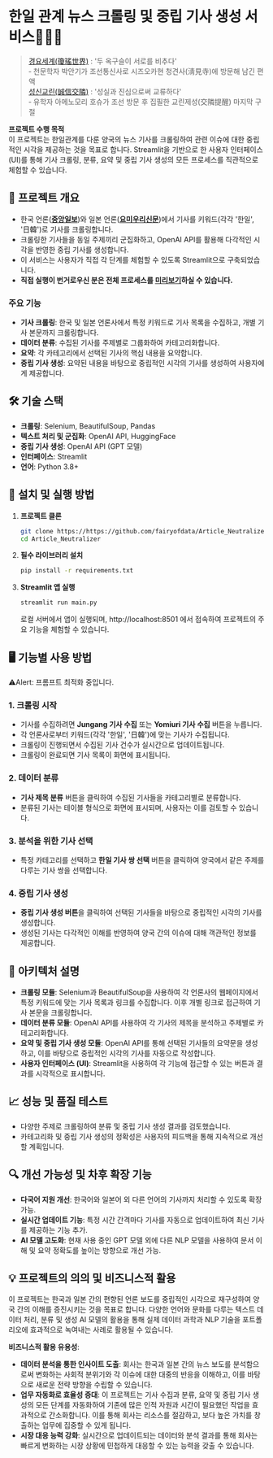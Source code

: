 # 한일 관계 뉴스 크롤링 및 중립 기사 생성 서비스📰🤝🤖

> [경요세계(瓊瑤世界)](https://www.seoul.co.kr/news/editOpinion/world-stories/2024/07/12/20240712035005) : '두 옥구슬이 서로를 비추다' </br>‐ 천문학자 박안기가 조선통신사로 시즈오카현 청견사(淸見寺)에 방문해 남긴 편액</br>
> [성신교린(誠信交隣](https://www.donga.com/news/People/article/all/20210416/106434451/1)[)](https://www.tokyo-np.co.jp/article/324411) : '성실과 진심으로써 교류하다' </br>‐ 유학자 아메노모리 호슈가 조선 방문 후 집필한 교린제성(交隣提醒) 마지막 구절

**프로젝트 수행 목적**  
이 프로젝트는 한일관계를 다룬 양국의 뉴스 기사를 크롤링하여 관련 이슈에 대한 중립적인 시각을 제공하는 것을 목표로 합니다. Streamlit을 기반으로 한 사용자 인터페이스(UI)를 통해 기사 크롤링, 분류, 요약 및 중립 기사 생성의 모든 프로세스를 직관적으로 체험할 수 있습니다.

## 📖 프로젝트 개요

* 한국 언론(**[중앙일보](https://www.joongang.co.kr/)**)와 일본 언론(**[요미우리신문](https://www.yomiuri.co.jp/)**)에서 기사를 키워드(각각 '한일', '日韓')로 기사를 크롤링합니다. 
* 크롤링한 기사들을 동일 주제끼리 군집화하고, OpenAI API를 활용해 다각적인 시각을 반영한 중립 기사를 생성합니다.
* 이 서비스는 사용자가 직접 각 단계를 체험할 수 있도록 Streamlit으로 구축되었습니다. 
* **직접 실행이 번거로우신 분은 전체 프로세스를 [미리보기](https://github.com/fairyofdata/Article_Neutralizer/blob/master/NAKOJA_Preview.png)하실 수 있습니다.**

### 주요 기능
- **기사 크롤링**: 한국 및 일본 언론사에서 특정 키워드로 기사 목록을 수집하고, 개별 기사 본문까지 크롤링합니다.
- **데이터 분류**: 수집된 기사를 주제별로 그룹화하여 카테고리화합니다.
- **요약**: 각 카테고리에서 선택된 기사의 핵심 내용을 요약합니다.
- **중립 기사 생성**: 요약된 내용을 바탕으로 중립적인 시각의 기사를 생성하여 사용자에게 제공합니다.

## 🛠️ 기술 스택

- **크롤링**: Selenium, BeautifulSoup, Pandas
- **텍스트 처리 및 군집화**: OpenAI API, HuggingFace
- **중립 기사 생성**: OpenAI API (GPT 모델)
- **인터페이스**: Streamlit
- **언어**: Python 3.8+

## 🚀 설치 및 실행 방법

1. **프로젝트 클론**
   ```bash
   git clone https://https://github.com/fairyofdata/Article_Neutralizer
   cd Article_Neutralizer
   ```

2. **필수 라이브러리 설치**
   ```bash
   pip install -r requirements.txt
   ```

3. **Streamlit 앱 실행**
   ```bash
   streamlit run main.py
   ```

   로컬 서버에서 앱이 실행되며, http://localhost:8501 에서 접속하여 프로젝트의 주요 기능을 체험할 수 있습니다.
   

## 🖥️ 기능별 사용 방법
⚠️Alert: 프롬프트 최적화 중입니다.

### 1. **크롤링 시작**
   - 기사를 수집하려면 **Jungang 기사 수집** 또는 **Yomiuri 기사 수집** 버튼을 누릅니다.
   - 각 언론사로부터 키워드(각각 '한일', '日韓')에 맞는 기사가 수집됩니다.
   - 크롤링이 진행되면서 수집된 기사 건수가 실시간으로 업데이트됩니다.
   - 크롤링이 완료되면 기사 목록이 화면에 표시됩니다.

### 2. **데이터 분류**
   - **기사 제목 분류** 버튼을 클릭하여 수집된 기사들을 카테고리별로 분류합니다.
   - 분류된 기사는 테이블 형식으로 화면에 표시되며, 사용자는 이를 검토할 수 있습니다.

### 3. **분석을 위한 기사 선택**
   - 특정 카테고리를 선택하고 **한일 기사 쌍 선택** 버튼을 클릭하여 양국에서 같은 주제를 다루는 기사 쌍을 선택합니다.

### 4. **중립 기사 생성**
   - **중립 기사 생성 버튼**을 클릭하여 선택된 기사들을 바탕으로 중립적인 시각의 기사를 생성합니다.
   - 생성된 기사는 다각적인 이해를 반영하여 양국 간의 이슈에 대해 객관적인 정보를 제공합니다.

## 📂 아키텍처 설명

- **크롤링 모듈**: Selenium과 BeautifulSoup을 사용하여 각 언론사의 웹페이지에서 특정 키워드에 맞는 기사 목록과 링크를 수집합니다. 이후 개별 링크로 접근하여 기사 본문을 크롤링합니다.
- **데이터 분류 모듈**: OpenAI API를 사용하여 각 기사의 제목을 분석하고 주제별로 카테고리화합니다.
- **요약 및 중립 기사 생성 모듈**: OpenAI API를 통해 선택된 기사들의 요약문을 생성하고, 이를 바탕으로 중립적인 시각의 기사를 자동으로 작성합니다.
- **사용자 인터페이스 (UI)**: Streamlit을 사용하여 각 기능에 접근할 수 있는 버튼과 결과를 시각적으로 표시합니다.

## 📈 성능 및 품질 테스트

- 다양한 주제로 크롤링하여 분류 및 중립 기사 생성 결과를 검토했습니다.
- 카테고리화 및 중립 기사 생성의 정확성은 사용자의 피드백을 통해 지속적으로 개선할 계획입니다.

## 🔍 개선 가능성 및 차후 확장 기능

- **다국어 지원 개선**: 한국어와 일본어 외 다른 언어의 기사까지 처리할 수 있도록 확장 가능.
- **실시간 업데이트 기능**: 특정 시간 간격마다 기사를 자동으로 업데이트하여 최신 기사를 제공하는 기능 추가.
- **AI 모델 고도화**: 현재 사용 중인 GPT 모델 외에 다른 NLP 모델을 사용하여 문서 이해 및 요약 정확도를 높이는 방향으로 개선 가능.

## 💡 프로젝트의 의의 및 비즈니스적 활용

이 프로젝트는 한국과 일본 간의 편향된 언론 보도를 중립적인 시각으로 재구성하여 양국 간의 이해를 증진시키는 것을 목표로 합니다. 다양한 언어와 문화를 다루는 텍스트 데이터 처리, 분류 및 생성 AI 모델의 활용을 통해 실제 데이터 과학과 NLP 기술을 포트폴리오에 효과적으로 녹여내는 사례로 활용될 수 있습니다.

**비즈니스적 활용 유용성**:
- **데이터 분석을 통한 인사이트 도출**: 회사는 한국과 일본 간의 뉴스 보도를 분석함으로써 변화하는 사회적 분위기와 각 이슈에 대한 대중의 반응을 이해하고, 이를 바탕으로 새로운 전략 방향을 수립할 수 있습니다.
- **업무 자동화로 효율성 증대**: 이 프로젝트는 기사 수집과 분류, 요약 및 중립 기사 생성의 모든 단계를 자동화하여 기존에 많은 인적 자원과 시간이 필요했던 작업을 효과적으로 간소화합니다. 이를 통해 회사는 리소스를 절감하고, 보다 높은 가치를 창출하는 업무에 집중할 수 있게 됩니다.
- **시장 대응 능력 강화**: 실시간으로 업데이트되는 데이터와 분석 결과를 통해 회사는 빠르게 변화하는 시장 상황에 민첩하게 대응할 수 있는 능력을 갖출 수 있습니다.
